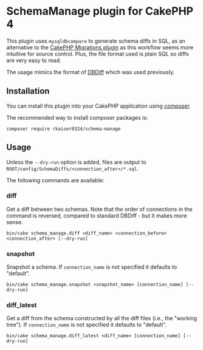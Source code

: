 # SchemaManage plugin for CakePHP 4

This plugin uses `mysqldbcompare` to generate schema diffs in SQL, as an alternative to the [CakePHP Migrations plugin](https://book.cakephp.org/migrations/3/en/index.html) as this workflow seems more intuitive for source control.  Plus, the file format used is plain SQL so diffs are very easy to read.

The usage mimics the format of [DBDiff](https://github.com/rkaiser0324/DBDiff) which was used previously.

## Installation

You can install this plugin into your CakePHP application using [composer](https://getcomposer.org).

The recommended way to install composer packages is:

```
composer require rkaiser0324/schema-manage
```

## Usage

Unless the `--dry-run` option is added, files are output to `ROOT/config/SchemaDiffs/<connection_after>/*.sql`.

The following commands are available:

### diff
Get a diff between two schemas.  Note that the order of connections in the command is reversed, compared to standard DBDiff - but it makes more sense.

`bin/cake schema_manage.diff <diff_name> <connection_before> <connection_after> [--dry-run]`

### snapshot
Snapshot a schema.  If `connection_name` is not specified it defaults to "default".

`bin/cake schema_manage.snapshot <snapshot_name> [connection_name] [--dry-run]`

### diff_latest
Get a diff from the schema constructed by all the diff files (i.e., the "working tree"). If `connection_name` is not specified it defaults to "default".

`bin/cake schema_manage.diff_latest <diff_name> [connection_name] [--dry-run]`
